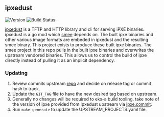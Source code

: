 ## **ipxedust**
![Version](https://img.shields.io/badge/version-8221c71edb529ebdfa65d870cc1171266c8d0773-blue)
![Build Status]()

[ipxedust](https://github.com/tinkerbell/ipxedust) is a TFTP and HTTP library and cli for serving iPXE binaries. ipxedust is a go mod
which [smee](https://github.com/tinkerbell/smee) depends on. The built ipxe binaries and other various image formats are embeded in
ipxedust and the resulting smee binary. This project exists to produce these built ipxe binaries. The smee project in this repo
pulls in the built ipxe binaries and overwrites the upstream vendored binaries. This allows us to control the build
of ipxe directly instead of pulling it as an implicit dependency.

### Updating

1. Review commits upstream [repo](https://github.com/tinkerbell/ipxedust) and decide on release tag or commit hash to track. 
1. Update the `GIT_TAG` file to have the new desired tag based on upstream.
1. Generally no changes will be required to eks-a build tooling, take note of the version of ipxe provided from ipxedust upstream
via [ipxe.commit](https://github.com/tinkerbell/ipxedust/blob/main/binary/script/ipxe.commit).
1. Run `make generate` to update the UPSTREAM_PROJECTS.yaml file.
